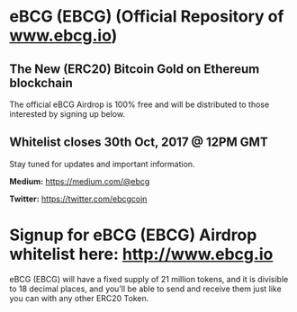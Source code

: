 # eBCG (EBCG) (Official Repository of www.ebcg.io)

## The New (ERC20) Bitcoin Gold on Ethereum blockchain



The official eBCG Airdrop is 100% free and will be distributed to those interested by signing up below.


## Whitelist closes 30th Oct, 2017 @ 12PM GMT

Stay tuned for updates and important information.

**Medium:** https://medium.com/@ebcg

**Twitter:** https://twitter.com/ebcgcoin


# Signup for eBCG (EBCG) Airdrop whitelist here: http://www.ebcg.io

eBCG (EBCG) will have a fixed supply of 21 million tokens, and it is divisible to 18 decimal places, and you’ll be able to send and receive them just like you can with any other ERC20 Token.
